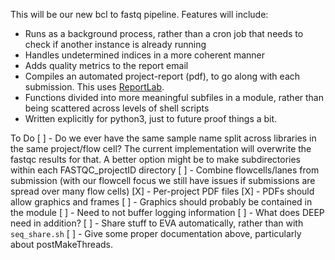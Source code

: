 This will be our new bcl to fastq pipeline. Features will include:

  * Runs as a background process, rather than a cron job that needs to check if another instance is already running
  * Handles undetermined indices in a more coherent manner
  * Adds quality metrics to the report email
  * Compiles an automated project-report (pdf), to go along with each submission. This uses [ReportLab](https://pypi.python.org/pypi/reportlab).
  * Functions divided into more meaningful subfiles in a module, rather than being scattered across levels of shell scripts
  * Written explicitly for python3, just to future proof things a bit.

To Do
 [ ] - Do we ever have the same sample name split across libraries in the same project/flow cell? The current implementation will overwrite the fastqc results for that. A better option might be to make subdirectories within each FASTQC_projectID directory
 [ ] - Combine flowcells/lanes from submission (with our flowcell focus we still have issues if submissions are spread over many flow cells)
 [X] - Per-project PDF files
 [X] - PDFs should allow graphics and frames
 [ ] - Graphics should probably be contained in the module
 [ ] - Need to not buffer logging information
 [ ] - What does DEEP need in addition?
 [ ] - Share stuff to EVA automatically, rather than with `seq_share.sh`
 [ ] - Give some proper documentation above, particularly about postMakeThreads.
